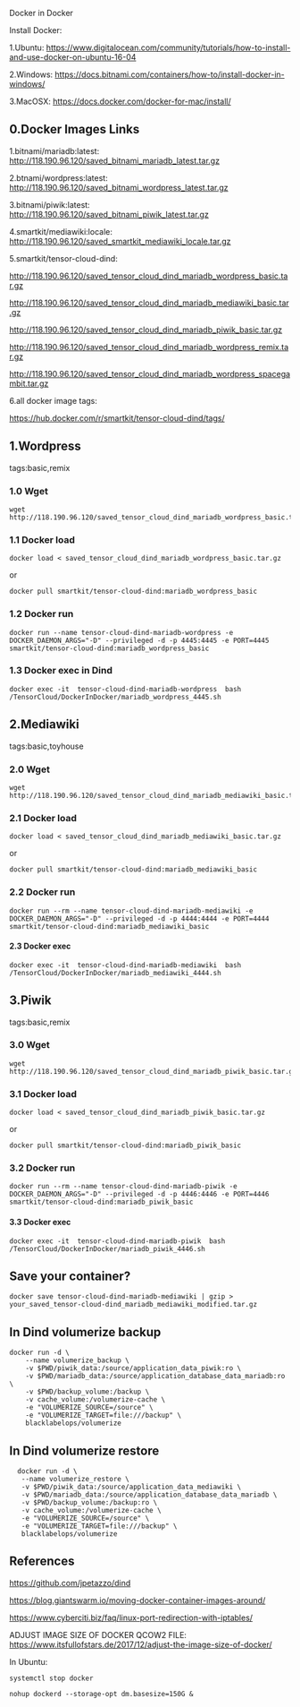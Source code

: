 Docker in Docker 

Install Docker: 

1.Ubuntu: https://www.digitalocean.com/community/tutorials/how-to-install-and-use-docker-on-ubuntu-16-04

2.Windows: https://docs.bitnami.com/containers/how-to/install-docker-in-windows/

3.MacOSX: https://docs.docker.com/docker-for-mac/install/

## 0.Docker Images Links

1.bitnami/mariadb:latest: http://118.190.96.120/saved_bitnami_mariadb_latest.tar.gz

2.btnami/wordpress:latest: http://118.190.96.120/saved_bitnami_wordpress_latest.tar.gz

3.bitnami/piwik:latest: http://118.190.96.120/saved_bitnami_piwik_latest.tar.gz

4.smartkit/mediawiki:locale: http://118.190.96.120/saved_smartkit_mediawiki_locale.tar.gz

5.smartkit/tensor-cloud-dind:

http://118.190.96.120/saved_tensor_cloud_dind_mariadb_wordpress_basic.tar.gz

http://118.190.96.120/saved_tensor_cloud_dind_mariadb_mediawiki_basic.tar.gz

http://118.190.96.120/saved_tensor_cloud_dind_mariadb_piwik_basic.tar.gz

http://118.190.96.120/saved_tensor_cloud_dind_mariadb_wordpress_remix.tar.gz

http://118.190.96.120/saved_tensor_cloud_dind_mariadb_wordpress_spacegambit.tar.gz

6.all docker image tags:

https://hub.docker.com/r/smartkit/tensor-cloud-dind/tags/

## 1.Wordpress

tags:basic,remix

### 1.0 Wget
```
wget http://118.190.96.120/saved_tensor_cloud_dind_mariadb_wordpress_basic.tar.gz
```
### 1.1 Docker load
```
docker load < saved_tensor_cloud_dind_mariadb_wordpress_basic.tar.gz 
```
or
```
docker pull smartkit/tensor-cloud-dind:mariadb_wordpress_basic
```
### 1.2 Docker run
```
docker run --name tensor-cloud-dind-mariadb-wordpress -e DOCKER_DAEMON_ARGS="-D" --privileged -d -p 4445:4445 -e PORT=4445  smartkit/tensor-cloud-dind:mariadb_wordpress_basic
```
### 1.3 Docker exec in Dind
```
docker exec -it  tensor-cloud-dind-mariadb-wordpress  bash /TensorCloud/DockerInDocker/mariadb_wordpress_4445.sh
```
## 2.Mediawiki

tags:basic,toyhouse

### 2.0 Wget
```
wget http://118.190.96.120/saved_tensor_cloud_dind_mariadb_mediawiki_basic.tar.gz
```
### 2.1 Docker load

```
docker load < saved_tensor_cloud_dind_mariadb_mediawiki_basic.tar.gz
```
or
```
docker pull smartkit/tensor-cloud-dind:mariadb_mediawiki_basic
```
### 2.2 Docker run

```
docker run --rm --name tensor-cloud-dind-mariadb-mediawiki -e DOCKER_DAEMON_ARGS="-D" --privileged -d -p 4444:4444 -e PORT=4444 smartkit/tensor-cloud-dind:mariadb_mediawiki_basic
```

#### 2.3 Docker exec 
```
docker exec -it  tensor-cloud-dind-mariadb-mediawiki  bash /TensorCloud/DockerInDocker/mariadb_mediawiki_4444.sh
```
## 3.Piwik

tags:basic,remix

### 3.0 Wget
```
wget http://118.190.96.120/saved_tensor_cloud_dind_mariadb_piwik_basic.tar.gz
```
### 3.1 Docker load

```
docker load < saved_tensor_cloud_dind_mariadb_piwik_basic.tar.gz
```
or
```
docker pull smartkit/tensor-cloud-dind:mariadb_piwik_basic
```
### 3.2 Docker run

```
docker run --rm --name tensor-cloud-dind-mariadb-piwik -e DOCKER_DAEMON_ARGS="-D" --privileged -d -p 4446:4446 -e PORT=4446 smartkit/tensor-cloud-dind:mariadb_piwik_basic
```

#### 3.3 Docker exec 
```
docker exec -it  tensor-cloud-dind-mariadb-piwik  bash /TensorCloud/DockerInDocker/mariadb_piwik_4446.sh
```


## Save your container?
```
docker save tensor-cloud-dind-mariadb-mediawiki | gzip > your_saved_tensor-cloud-dind_mariadb_mediawiki_modified.tar.gz
```

## In Dind volumerize backup
```
docker run -d \
    --name volumerize_backup \
    -v $PWD/piwik_data:/source/application_data_piwik:ro \
    -v $PWD/mariadb_data:/source/application_database_data_mariadb:ro \
    -v $PWD/backup_volume:/backup \
    -v cache_volume:/volumerize-cache \
    -e "VOLUMERIZE_SOURCE=/source" \
    -e "VOLUMERIZE_TARGET=file:///backup" \
    blacklabelops/volumerize
```

## In Dind volumerize restore
```
  docker run -d \
   --name volumerize_restore \
   -v $PWD/piwik_data:/source/application_data_mediawiki \
   -v $PWD/mariadb_data:/source/application_database_data_mariadb \
   -v $PWD/backup_volume:/backup:ro \
   -v cache_volume:/volumerize-cache \
   -e "VOLUMERIZE_SOURCE=/source" \
   -e "VOLUMERIZE_TARGET=file:///backup" \
   blacklabelops/volumerize   
```

## References

https://github.com/jpetazzo/dind

https://blog.giantswarm.io/moving-docker-container-images-around/

https://www.cyberciti.biz/faq/linux-port-redirection-with-iptables/

ADJUST IMAGE SIZE OF DOCKER QCOW2 FILE: https://www.itsfullofstars.de/2017/12/adjust-the-image-size-of-docker/

In Ubuntu:
```
systemctl stop docker

nohup dockerd --storage-opt dm.basesize=150G &
```
